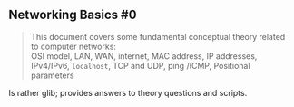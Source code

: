 ## Networking Basics #0
> This document covers some fundamental conceptual theory related to computer networks: <br/>
> OSI model, LAN, WAN, internet, MAC address, IP addresses, IPv4/IPv6, `localhost`, TCP and UDP, ping /ICMP, Positional parameters


Is rather glib; provides answers to theory questions and scripts.
